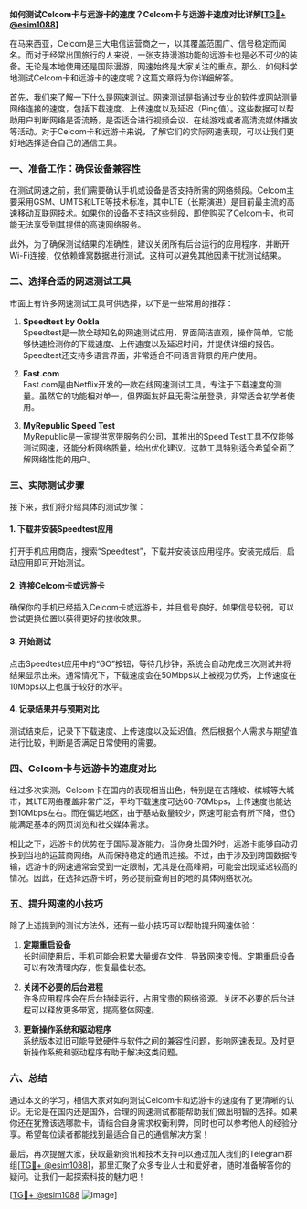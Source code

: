 **如何测试Celcom卡与远游卡的速度？Celcom卡与远游卡速度对比详解[[TG💪+ @esim1088](https://t.me/s/esim1088)]**

在马来西亚，Celcom是三大电信运营商之一，以其覆盖范围广、信号稳定而闻名。而对于经常出国旅行的人来说，一张支持漫游功能的远游卡也是必不可少的装备。无论是本地使用还是国际漫游，网速始终是大家关注的重点。那么，如何科学地测试Celcom卡和远游卡的速度呢？这篇文章将为你详细解答。

首先，我们来了解一下什么是网速测试。网速测试是指通过专业的软件或网站测量网络连接的速度，包括下载速度、上传速度以及延迟（Ping值）。这些数据可以帮助用户判断网络是否流畅，是否适合进行视频会议、在线游戏或者高清流媒体播放等活动。对于Celcom卡和远游卡来说，了解它们的实际网速表现，可以让我们更好地选择适合自己的通信工具。

### **一、准备工作：确保设备兼容性**

在测试网速之前，我们需要确认手机或设备是否支持所需的网络频段。Celcom主要采用GSM、UMTS和LTE等技术标准，其中LTE（长期演进）是目前最主流的高速移动互联网技术。如果你的设备不支持这些频段，即使购买了Celcom卡，也可能无法享受到其提供的高速网络服务。

此外，为了确保测试结果的准确性，建议关闭所有后台运行的应用程序，并断开Wi-Fi连接，仅依赖蜂窝数据进行测试。这样可以避免其他因素干扰测试结果。

### **二、选择合适的网速测试工具**

市面上有许多网速测试工具可供选择，以下是一些常用的推荐：

1. **Speedtest by Ookla**  
   Speedtest是一款全球知名的网速测试应用，界面简洁直观，操作简单。它能够快速检测你的下载速度、上传速度以及延迟时间，并提供详细的报告。Speedtest还支持多语言界面，非常适合不同语言背景的用户使用。

2. **Fast.com**  
   Fast.com是由Netflix开发的一款在线网速测试工具，专注于下载速度的测量。虽然它的功能相对单一，但界面友好且无需注册登录，非常适合初学者使用。

3. **MyRepublic Speed Test**  
   MyRepublic是一家提供宽带服务的公司，其推出的Speed Test工具不仅能够测试网速，还能分析网络质量，给出优化建议。这款工具特别适合希望全面了解网络性能的用户。

### **三、实际测试步骤**

接下来，我们将介绍具体的测试步骤：

#### **1. 下载并安装Speedtest应用**
打开手机应用商店，搜索“Speedtest”，下载并安装该应用程序。安装完成后，启动应用即可开始测试。

#### **2. 连接Celcom卡或远游卡**
确保你的手机已经插入Celcom卡或远游卡，并且信号良好。如果信号较弱，可以尝试更换位置以获得更好的接收效果。

#### **3. 开始测试**
点击Speedtest应用中的“GO”按钮，等待几秒钟，系统会自动完成三次测试并将结果显示出来。通常情况下，下载速度会在50Mbps以上被视为优秀，上传速度在10Mbps以上也属于较好的水平。

#### **4. 记录结果并与预期对比**
测试结束后，记录下下载速度、上传速度以及延迟值。然后根据个人需求与期望值进行比较，判断是否满足日常使用的需要。

### **四、Celcom卡与远游卡的速度对比**

经过多次实测，Celcom卡在国内的表现相当出色，特别是在吉隆坡、槟城等大城市，其LTE网络覆盖非常广泛，平均下载速度可达60-70Mbps，上传速度也能达到10Mbps左右。而在偏远地区，由于基站数量较少，网速可能会有所下降，但仍能满足基本的网页浏览和社交媒体需求。

相比之下，远游卡的优势在于国际漫游能力。当你身处国外时，远游卡能够自动切换到当地的运营商网络，从而保持稳定的通讯连接。不过，由于涉及到跨国数据传输，远游卡的网速通常会受到一定限制，尤其是在高峰期，可能会出现延迟较高的情况。因此，在选择远游卡时，务必提前查询目的地的具体网络状况。

### **五、提升网速的小技巧**

除了上述提到的测试方法外，还有一些小技巧可以帮助提升网速体验：

1. **定期重启设备**  
   长时间使用后，手机可能会积累大量缓存文件，导致网速变慢。定期重启设备可以有效清理内存，恢复最佳状态。

2. **关闭不必要的后台进程**  
   许多应用程序会在后台持续运行，占用宝贵的网络资源。关闭不必要的后台进程可以释放更多带宽，提高整体网速。

3. **更新操作系统和驱动程序**  
   系统版本过旧可能导致硬件与软件之间的兼容性问题，影响网速表现。及时更新操作系统和驱动程序有助于解决这类问题。

### **六、总结**

通过本文的学习，相信大家对如何测试Celcom卡和远游卡的速度有了更清晰的认识。无论是在国内还是国外，合理的网速测试都能帮助我们做出明智的选择。如果你还在犹豫该选哪款卡，请结合自身需求权衡利弊，同时也可以参考他人的经验分享。希望每位读者都能找到最适合自己的通信解决方案！

最后，再次提醒大家，获取最新资讯和技术支持可以通过加入我们的Telegram群组[[TG💪+ @esim1088](https://t.me/s/esim1088)]，那里汇聚了众多专业人士和爱好者，随时准备解答你的疑问。让我们一起探索科技的魅力吧！

[[TG💪+ @esim1088](https://t.me/s/esim1088) ![Image](https://i.postimg.cc/4NQfJmqS/Snipaste-2025-05-13-00-14-12.png)]